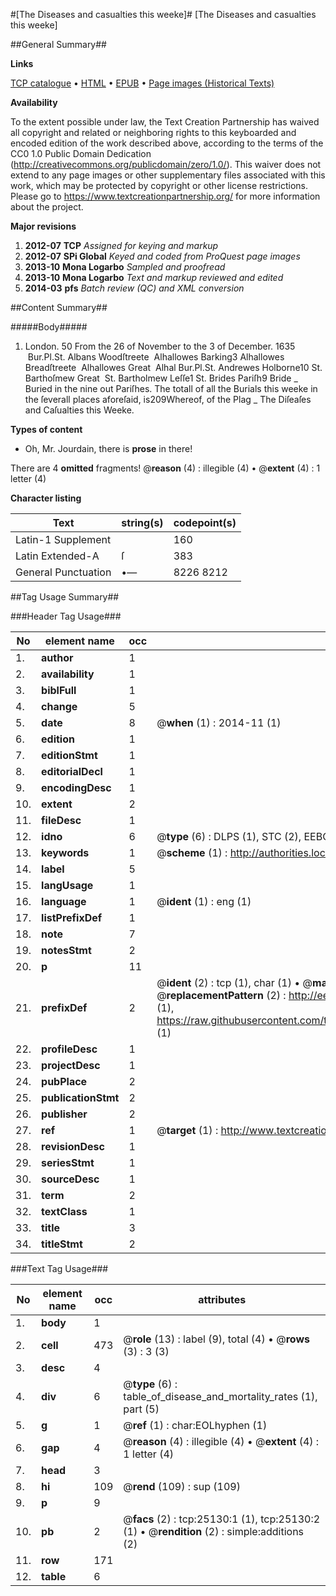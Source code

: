 #[The Diseases and casualties this weeke]#
[The Diseases and casualties this weeke]

##General Summary##

**Links**

[TCP catalogue](http://www.ota.ox.ac.uk/tcp/)  • 
[HTML](http://tei.it.ox.ac.uk/tcp/Texts-HTML/free/A06/A06264.html)  • 
[EPUB](http://tei.it.ox.ac.uk/tcp/Texts-EPUB/free/A06/A06264.epub) • 
[Page images (Historical Texts)](https://historicaltexts.jisc.ac.uk/eebo-22134941e)

**Availability**

To the extent possible under law, the Text Creation Partnership has waived all copyright and related or neighboring rights to this keyboarded and encoded edition of the work described above, according to the terms of the CC0 1.0 Public Domain Dedication (http://creativecommons.org/publicdomain/zero/1.0/). This waiver does not extend to any page images or other supplementary files associated with this work, which may be protected by copyright or other license restrictions. Please go to https://www.textcreationpartnership.org/ for more information about the project.

**Major revisions**

1. __2012-07__ __TCP__ *Assigned for keying and markup*
1. __2012-07__ __SPi Global__ *Keyed and coded from ProQuest page images*
1. __2013-10__ __Mona Logarbo__ *Sampled and proofread*
1. __2013-10__ __Mona Logarbo__ *Text and markup reviewed and edited*
1. __2014-03__ __pfs__ *Batch review (QC) and XML conversion*

##Content Summary##

#####Body#####

1. London. 50 From the 26 of November to the 3 of December. 1635
 Bur.Pl.St. Albans Woodſtreete  Alhallowes Barking3 Alhallowes Breadſtreete  Alhallowes Great  Alhal Bur.Pl.St. Andrewes Holborne10 St. Barthoſmew Great  St. Bartholmew Leſſe1 St. Brides Pariſh9 Bride
    _ Buried in the nine out Pariſhes.
The totall of all the Burials this weeke in the ſeverall places aforeſaid, is209Whereof, of the Plag
    _ The Diſeaſes and Caſualties this Weeke.

**Types of content**

  * Oh, Mr. Jourdain, there is **prose** in there!

There are 4 **omitted** fragments! 
 @__reason__ (4) : illegible (4)  •  @__extent__ (4) : 1 letter (4)

**Character listing**


|Text|string(s)|codepoint(s)|
|---|---|---|
|Latin-1 Supplement| |160|
|Latin Extended-A|ſ|383|
|General Punctuation|•—|8226 8212|

##Tag Usage Summary##

###Header Tag Usage###

|No|element name|occ|attributes|
|---|---|---|---|
|1.|__author__|1||
|2.|__availability__|1||
|3.|__biblFull__|1||
|4.|__change__|5||
|5.|__date__|8| @__when__ (1) : 2014-11 (1)|
|6.|__edition__|1||
|7.|__editionStmt__|1||
|8.|__editorialDecl__|1||
|9.|__encodingDesc__|1||
|10.|__extent__|2||
|11.|__fileDesc__|1||
|12.|__idno__|6| @__type__ (6) : DLPS (1), STC (2), EEBO-CITATION (1), OCLC (1), VID (1)|
|13.|__keywords__|1| @__scheme__ (1) : http://authorities.loc.gov/ (1)|
|14.|__label__|5||
|15.|__langUsage__|1||
|16.|__language__|1| @__ident__ (1) : eng (1)|
|17.|__listPrefixDef__|1||
|18.|__note__|7||
|19.|__notesStmt__|2||
|20.|__p__|11||
|21.|__prefixDef__|2| @__ident__ (2) : tcp (1), char (1)  •  @__matchPattern__ (2) : ([0-9\-]+):([0-9IVX]+) (1), (.+) (1)  •  @__replacementPattern__ (2) : http://eebo.chadwyck.com/downloadtiff?vid=$1&page=$2 (1), https://raw.githubusercontent.com/textcreationpartnership/Texts/master/tcpchars.xml#$1 (1)|
|22.|__profileDesc__|1||
|23.|__projectDesc__|1||
|24.|__pubPlace__|2||
|25.|__publicationStmt__|2||
|26.|__publisher__|2||
|27.|__ref__|1| @__target__ (1) : http://www.textcreationpartnership.org/docs/. (1)|
|28.|__revisionDesc__|1||
|29.|__seriesStmt__|1||
|30.|__sourceDesc__|1||
|31.|__term__|2||
|32.|__textClass__|1||
|33.|__title__|3||
|34.|__titleStmt__|2||


###Text Tag Usage###

|No|element name|occ|attributes|
|---|---|---|---|
|1.|__body__|1||
|2.|__cell__|473| @__role__ (13) : label (9), total (4)  •  @__rows__ (3) : 3 (3)|
|3.|__desc__|4||
|4.|__div__|6| @__type__ (6) : table_of_disease_and_mortality_rates (1), part (5)|
|5.|__g__|1| @__ref__ (1) : char:EOLhyphen (1)|
|6.|__gap__|4| @__reason__ (4) : illegible (4)  •  @__extent__ (4) : 1 letter (4)|
|7.|__head__|3||
|8.|__hi__|109| @__rend__ (109) : sup (109)|
|9.|__p__|9||
|10.|__pb__|2| @__facs__ (2) : tcp:25130:1 (1), tcp:25130:2 (1)  •  @__rendition__ (2) : simple:additions (2)|
|11.|__row__|171||
|12.|__table__|6||
